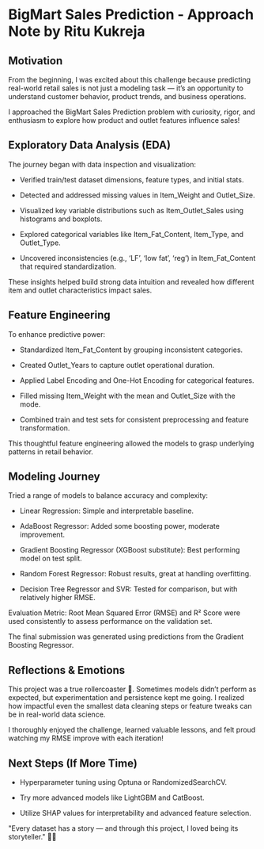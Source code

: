 # BigMart Sales Prediction - Approach Note by Ritu Kukreja

## Motivation
From the beginning, I was excited about this challenge because predicting real-world retail sales is not just a modeling task — it’s an opportunity to understand customer behavior, product trends, and business operations.

I approached the BigMart Sales Prediction problem with curiosity, rigor, and enthusiasm to explore how product and outlet features influence sales!

## Exploratory Data Analysis (EDA)
The journey began with data inspection and visualization:

- Verified train/test dataset dimensions, feature types, and initial stats.

- Detected and addressed missing values in Item_Weight and Outlet_Size.

- Visualized key variable distributions such as Item_Outlet_Sales using histograms and boxplots.

- Explored categorical variables like Item_Fat_Content, Item_Type, and Outlet_Type.

- Uncovered inconsistencies (e.g., ‘LF’, ‘low fat’, ‘reg’) in Item_Fat_Content that required standardization.

These insights helped build strong data intuition and revealed how different item and outlet characteristics impact sales.

## Feature Engineering
To enhance predictive power:

- Standardized Item_Fat_Content by grouping inconsistent categories.

- Created Outlet_Years to capture outlet operational duration.

- Applied Label Encoding and One-Hot Encoding for categorical features.

- Filled missing Item_Weight with the mean and Outlet_Size with the mode.

- Combined train and test sets for consistent preprocessing and feature transformation.

This thoughtful feature engineering allowed the models to grasp underlying patterns in retail behavior.

## Modeling Journey
Tried a range of models to balance accuracy and complexity:

- Linear Regression: Simple and interpretable baseline.

- AdaBoost Regressor: Added some boosting power, moderate improvement.

- Gradient Boosting Regressor (XGBoost substitute): Best performing model on test split.

- Random Forest Regressor: Robust results, great at handling overfitting.

- Decision Tree Regressor and SVR: Tested for comparison, but with relatively higher RMSE.

Evaluation Metric: Root Mean Squared Error (RMSE) and R² Score were used consistently to assess performance on the validation set.

The final submission was generated using predictions from the Gradient Boosting Regressor.

## Reflections & Emotions
This project was a true rollercoaster 🎢. Sometimes models didn’t perform as expected, but experimentation and persistence kept me going. I realized how impactful even the smallest data cleaning steps or feature tweaks can be in real-world data science.

I thoroughly enjoyed the challenge, learned valuable lessons, and felt proud watching my RMSE improve with each iteration!

## Next Steps (If More Time)
- Hyperparameter tuning using Optuna or RandomizedSearchCV.

- Try more advanced models like LightGBM and CatBoost.

- Utilize SHAP values for interpretability and advanced feature selection.

"Every dataset has a story — and through this project, I loved being its storyteller." 📖✨


